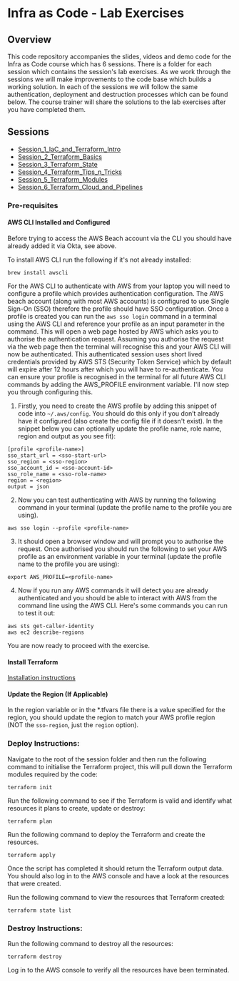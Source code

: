 # Infra as Code - Lab Exercises

## Overview

This code repository accompanies the slides, videos and demo code for the Infra as Code course which has 6 sessions. There is a folder for each session which contains the session's lab exercises. As we work through the sessions we will make improvements to the code base which builds a working solution. In each of the sessions we will follow the same authentication, deployment and destruction processes which can be found below. The course trainer will share the solutions to the lab exercises after you have completed them.

## Sessions

- [Session_1_IaC_and_Terraform_Intro](./Session_1_IaC_and_Terraform_Intro/README.md)
- [Session_2_Terraform_Basics](./Session_2_Terraform_Basics/README.md)
- [Session_3_Terraform_State](./Session_3_Terraform_State/README.md)
- [Session_4_Terraform_Tips_n_Tricks](./Session_4_Terraform_Tips_n_Tricks/README.md)
- [Session_5_Terraform_Modules](./Session_5_Terraform_Modules/README.md)
- [Session_6_Terraform_Cloud_and_Pipelines](./Session_6_Terraform_Cloud_and_Pipelines/README.md)


### Pre-requisites

#### AWS CLI Installed and Configured

Before trying to access the AWS Beach account via the CLI you should have already added it via Okta, see above.

To install AWS CLI run the following if it's not already installed:

```
brew install awscli
```

For the AWS CLI to authenticate with AWS from your laptop you will need to configure a profile which provides authentication configuration.  The AWS beach account (along with most AWS accounts) is configured to use Single Sign-On (SSO) therefore the profile should have SSO configuration.  Once a profile is created you can run the `aws sso login` command in a terminal using the AWS CLI and reference your profile as an input parameter in the command.  This will open a web page hosted by AWS which asks you to authorise the authentication request.  Assuming you authorise the request via the web page then the terminal will recognise this and your AWS CLI will now be authenticated.  This authenticated session uses short lived credentials provided by AWS STS (Security Token Service) which by default will expire after 12 hours after which you will have to re-authenticate.  You can ensure your profile is recognised in the terminal for all future AWS CLI commands by adding the AWS_PROFILE environment variable.  I'll now step you through configuring this.

1. Firstly, you need to create the AWS profile by adding this snippet of code into `~/.aws/config`.  You should do this only if you don’t already have it configured (also create the config file if it doesn't exist).  In the snippet below you can optionally update the profile name, role name, region and output as you see fit):

```
[profile <profile-name>]
sso_start_url = <sso-start-url>
sso_region = <sso-region>
sso_account_id = <sso-account-id>
sso_role_name = <sso-role-name>
region = <region>
output = json
```

2. Now you can test authenticating with AWS by running the following command in your terminal (update the profile name to the profile you are using).

```
aws sso login --profile <profile-name>
```

3. It should open a browser window and will prompt you to authorise the request.  Once authorised you should run the following to set your AWS profile as an environment variable in your terminal (update the profile name to the profile you are using):

```
export AWS_PROFILE=<profile-name>
```

4. Now if you run any AWS commands it will detect you are already authenticated and you should be able to interact with AWS from the command line using the AWS CLI.  Here's some commands you can run to test it out:

```
aws sts get-caller-identity
aws ec2 describe-regions
```

You are now ready to proceed with the exercise.


#### Install Terraform

[Installation instructions](https://developer.hashicorp.com/terraform/tutorials/aws-get-started/install-cli)

#### Update the Region (If Applicable)

In the region variable or in the \*.tfvars file there is a value specified for the region, you should update the region to match your AWS profile region (NOT the `sso-region`, just the `region` option).

### Deploy Instructions:

Navigate to the root of the session folder and then run the following command to initialise the Terraform project, this will pull down the Terraform modules required by the code:

```
terraform init
```

Run the following command to see if the Terraform is valid and identify what resources it plans to create, update or destroy:

```
terraform plan
```

Run the following command to deploy the Terraform and create the resources.

```
terraform apply
```

Once the script has completed it should return the Terraform output data. You should also log in to the AWS console and have a look at the resources that were created.

Run the following command to view the resources that Terraform created:

```
terraform state list
```

### Destroy Instructions:

Run the following command to destroy all the resources:

```
terraform destroy
```

Log in to the AWS console to verify all the resources have been terminated.
